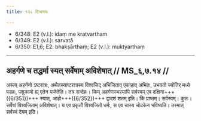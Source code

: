 ```yaml
---
title: १२८ टिप्पणयः

---
```

- 6/348: E2 (v.l.): idaṃ me kratvartham
- 6/349: E2 (v.l.): sarvatā
- 6/350: E1,6; E2: bhakṣārthaṃ; E2 (v.l.): muktyarthaṃ

____________________________________________


## अहर्गणे च तद्धर्मा स्यत् सर्वेषाम् अविशेषात् // MS_६,७.१४ //

अस्त्य् अहर्गणो ऽष्टरात्रः, अथैतस्याष्टरात्रस्य विश्वजिद् अभिजिताव् एकाहाव् अभितः, उभयतो ज्योतिर् मध्ये षडहः, पशुकामो ह्य् एतेन यजेतेति। तत्र सन्देहः। किम् अहर्गणस्थस्यापि सर्वस्वम् एव दक्षिणा+++({6/351})+++ स्यात्, आहो+++({6/352})+++ द्वादशं शतम् इति। किं प्राप्तम्। सर्वस्वम्। कुतः। सर्वेषां विश्वजिताम् अविशेषात्। य एव प्रकृतौ विश्वजितो धर्मः, स एव चास्य चोदकेन भविष्यति। तस्मात् सर्वस्वं देयम् इति।